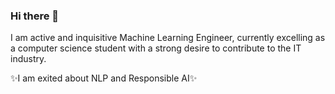 ### Hi there 👋


I am active and inquisitive Machine Learning Engineer, currently excelling as a computer science student with a strong desire to contribute to the IT industry.

✨I am exited about NLP and Responsible AI✨ 


<!--
**maksDev123/maksDev123** is a ✨ _special_ ✨ repository because its `README.md` (this file) appears on your GitHub profile.

Here are some ideas to get you started:

- 🔭 I’m currently working on ...
- 🌱 I’m currently learning ...
- 👯 I’m looking to collaborate on ...
- 🤔 I’m looking for help with ...
- 💬 Ask me about ...
- 📫 How to reach me: ...
- 😄 Pronouns: ...
- ⚡ Fun fact: ...
-->
